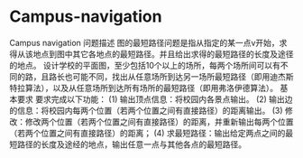 # Campus-navigation
Campus navigation
问题描述
图的最短路径问题是指从指定的某一点v开始，求得从该地点到图中其它各地点的最短路径。并且给出求得的最短路径的长度及途径的地点。
设计学校的平面图，至少包括10个以上的场所，每两个场所间可以有不同的路，且路长也可能不同，找出从任意场所到达另一场所最短路径（即用迪杰斯特拉算法），以及从任意场所到达所有场所的最短路径（即用弗洛伊德算法）。
基本要求
要求完成以下功能：
(1) 输出顶点信息：将校园内各景点输出。
(2) 输出边的信息：将校园内每两个位置（若两个位置之间有直接路径）的距离输出。
(3) 修改：修改两个位置（若两个位置之间有直接路径）的距离，并重新输出每两个位置（若两个位置之间有直接路径）的距离；
(4) 求最短路径：输出给定两点之间的最短路径的长度及途经的地点，输出任意一点与其他各点的最短路径。
